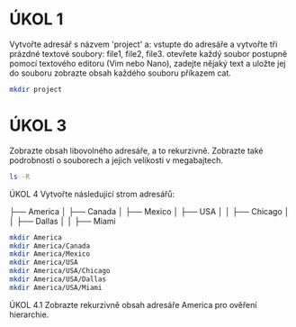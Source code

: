 # ÚKOL 1

Vytvořte adresář s názvem 'project' a:
vstupte do adresáře a vytvořte tři prázdné textové soubory: file1, file2, file3.
otevřete každý soubor postupně pomocí textového editoru (Vim nebo Nano),
zadejte nějaký text a uložte jej do souboru
zobrazte obsah každého souboru příkazem cat.
```bash
mkdir project
```

# ÚKOL 3
Zobrazte obsah libovolného adresáře, a to rekurzivně. Zobrazte také podrobnosti o souborech a jejich velikosti v megabajtech.
```bash
ls -R 
```


ÚKOL 4
Vytvořte následující strom adresářů:

├── America
│ ├── Canada
│ ├── Mexico
│ ├── USA
│ │ ├── Chicago
│ │ ├── Dallas
│ │ ├── Miami

```bash
mkdir America
mkdir America/Canada
mkdir America/Mexico
mkdir America/USA
mkdir America/USA/Chicago
mkdir America/USA/Dallas
mkdir America/USA/Miami
```

ÚKOL 4.1
Zobrazte rekurzivně obsah adresáře America pro ověření hierarchie.